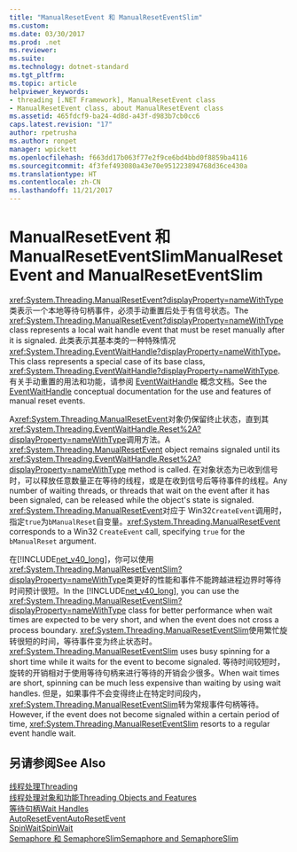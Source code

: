 ```yaml
---
title: "ManualResetEvent 和 ManualResetEventSlim"
ms.custom: 
ms.date: 03/30/2017
ms.prod: .net
ms.reviewer: 
ms.suite: 
ms.technology: dotnet-standard
ms.tgt_pltfrm: 
ms.topic: article
helpviewer_keywords:
- threading [.NET Framework], ManualResetEvent class
- ManualResetEvent class, about ManualResetEvent class
ms.assetid: 465fdcf9-ba24-4d8d-a43f-d983b7cb0cc6
caps.latest.revision: "17"
author: rpetrusha
ms.author: ronpet
manager: wpickett
ms.openlocfilehash: f663dd17b063f77e2f9ce6bd4bbd0f8859ba4116
ms.sourcegitcommit: 4f3fef493080a43e70e951223894768d36ce430a
ms.translationtype: HT
ms.contentlocale: zh-CN
ms.lasthandoff: 11/21/2017
---
```

# <a name="manualresetevent-and-manualreseteventslim"></a><span data-ttu-id="b9c13-102">ManualResetEvent 和 ManualResetEventSlim</span><span class="sxs-lookup"><span data-stu-id="b9c13-102">ManualResetEvent and ManualResetEventSlim</span></span>
<span data-ttu-id="b9c13-103"><xref:System.Threading.ManualResetEvent?displayProperty=nameWithType>类表示一个本地等待句柄事件，必须手动重置后处于有信号状态。</span><span class="sxs-lookup"><span data-stu-id="b9c13-103">The <xref:System.Threading.ManualResetEvent?displayProperty=nameWithType> class represents a local wait handle event that must be reset manually after it is signaled.</span></span> <span data-ttu-id="b9c13-104">此类表示其基本类的一种特殊情况<xref:System.Threading.EventWaitHandle?displayProperty=nameWithType>。</span><span class="sxs-lookup"><span data-stu-id="b9c13-104">This class represents a special case of its base class, <xref:System.Threading.EventWaitHandle?displayProperty=nameWithType>.</span></span> <span data-ttu-id="b9c13-105">有关手动重置的用法和功能，请参阅 [EventWaitHandle](../../../docs/standard/threading/eventwaithandle.md) 概念文档。</span><span class="sxs-lookup"><span data-stu-id="b9c13-105">See the [EventWaitHandle](../../../docs/standard/threading/eventwaithandle.md) conceptual documentation for the use and features of manual reset events.</span></span>  
  
 <span data-ttu-id="b9c13-106">A<xref:System.Threading.ManualResetEvent>对象仍保留终止状态，直到其<xref:System.Threading.EventWaitHandle.Reset%2A?displayProperty=nameWithType>调用方法。</span><span class="sxs-lookup"><span data-stu-id="b9c13-106">A <xref:System.Threading.ManualResetEvent> object remains signaled until its <xref:System.Threading.EventWaitHandle.Reset%2A?displayProperty=nameWithType> method is called.</span></span> <span data-ttu-id="b9c13-107">在对象状态为已收到信号时，可以释放任意数量正在等待的线程，或是在收到信号后等待事件的线程。</span><span class="sxs-lookup"><span data-stu-id="b9c13-107">Any number of waiting threads, or threads that wait on the event after it has been signaled, can be released while the object's state is signaled.</span></span> <span data-ttu-id="b9c13-108"><xref:System.Threading.ManualResetEvent>对应于 Win32`CreateEvent`调用时，指定`true`为`bManualReset`自变量。</span><span class="sxs-lookup"><span data-stu-id="b9c13-108"><xref:System.Threading.ManualResetEvent> corresponds to a Win32 `CreateEvent` call, specifying `true` for the `bManualReset` argument.</span></span>  
  
 <span data-ttu-id="b9c13-109">在[!INCLUDE[net_v40_long](../../../includes/net-v40-long-md.md)]，你可以使用<xref:System.Threading.ManualResetEventSlim?displayProperty=nameWithType>类更好的性能和事件不能跨越进程边界时等待时间预计很短。</span><span class="sxs-lookup"><span data-stu-id="b9c13-109">In the [!INCLUDE[net_v40_long](../../../includes/net-v40-long-md.md)], you can use the <xref:System.Threading.ManualResetEventSlim?displayProperty=nameWithType> class for better performance when wait times are expected to be very short, and when the event does not cross a process boundary.</span></span> <span data-ttu-id="b9c13-110"><xref:System.Threading.ManualResetEventSlim>使用繁忙旋转很短的时间，等待事件变为终止状态时。</span><span class="sxs-lookup"><span data-stu-id="b9c13-110"><xref:System.Threading.ManualResetEventSlim> uses busy spinning for a short time while it waits for the event to become signaled.</span></span> <span data-ttu-id="b9c13-111">等待时间较短时，旋转的开销相对于使用等待句柄来进行等待的开销会少很多。</span><span class="sxs-lookup"><span data-stu-id="b9c13-111">When wait times are short, spinning can be much less expensive than waiting by using wait handles.</span></span> <span data-ttu-id="b9c13-112">但是，如果事件不会变得终止在特定时间段内，<xref:System.Threading.ManualResetEventSlim>转为常规事件句柄等待。</span><span class="sxs-lookup"><span data-stu-id="b9c13-112">However, if the event does not become signaled within a certain period of time, <xref:System.Threading.ManualResetEventSlim> resorts to a regular event handle wait.</span></span>  
  
## <a name="see-also"></a><span data-ttu-id="b9c13-113">另请参阅</span><span class="sxs-lookup"><span data-stu-id="b9c13-113">See Also</span></span>  
 [<span data-ttu-id="b9c13-114">线程处理</span><span class="sxs-lookup"><span data-stu-id="b9c13-114">Threading</span></span>](../../../docs/standard/threading/index.md)  
 [<span data-ttu-id="b9c13-115">线程处理对象和功能</span><span class="sxs-lookup"><span data-stu-id="b9c13-115">Threading Objects and Features</span></span>](../../../docs/standard/threading/threading-objects-and-features.md)  
 [<span data-ttu-id="b9c13-116">等待句柄</span><span class="sxs-lookup"><span data-stu-id="b9c13-116">Wait Handles</span></span>](http://msdn.microsoft.com/library/48d10b6f-5fd7-407c-86ab-0179aef72489)  
 [<span data-ttu-id="b9c13-117">AutoResetEvent</span><span class="sxs-lookup"><span data-stu-id="b9c13-117">AutoResetEvent</span></span>](../../../docs/standard/threading/autoresetevent.md)  
 [<span data-ttu-id="b9c13-118">SpinWait</span><span class="sxs-lookup"><span data-stu-id="b9c13-118">SpinWait</span></span>](../../../docs/standard/threading/spinwait.md)  
 [<span data-ttu-id="b9c13-119">Semaphore 和 SemaphoreSlim</span><span class="sxs-lookup"><span data-stu-id="b9c13-119">Semaphore and SemaphoreSlim</span></span>](../../../docs/standard/threading/semaphore-and-semaphoreslim.md)
